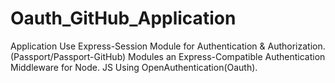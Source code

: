 # Oauth_GitHub_Application
Application Use Express-Session Module for Authentication &amp; Authorization. (Passport/Passport-GitHub) Modules an Express-Compatible Authentication Middleware for Node. JS Using OpenAuthentication(Oauth).
